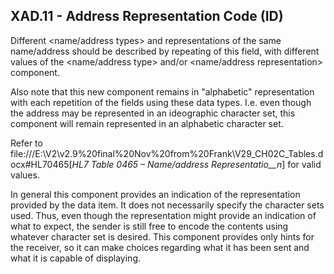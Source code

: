 ## XAD.11 - Address Representation Code (ID)

Different &lt;name/address types> and representations of the same name/address should be described by repeating of this field, with different values of the &lt;name/address type> and/or &lt;name/address representation> component.

Also note that this new component remains in "alphabetic" representation with each repetition of the fields using these data types. I.e. even though the address may be represented in an ideographic character set, this component will remain represented in an alphabetic character set.

Refer to file:///E:\V2\v2.9%20final%20Nov%20from%20Frank\V29_CH02C_Tables.docx#HL70465[_HL7 Table 0465 – Name/address Representatio__n_] for valid values.

In general this component provides an indication of the representation provided by the data item. It does not necessarily specify the character sets used. Thus, even though the representation might provide an indication of what to expect, the sender is still free to encode the contents using whatever character set is desired. This component provides only hints for the receiver, so it can make choices regarding what it has been sent and what it is capable of displaying.
